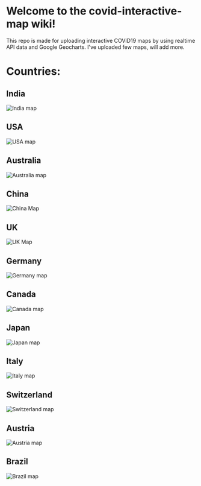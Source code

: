 # **Welcome to the covid-interactive-map wiki!**

This repo is made for uploading interactive COVID19 maps by using realtime API data and Google Geocharts.
I've uploaded few maps, will add more.


# **Countries:**

## India
![India map](https://github.com/sahil9001/covid-interactive-map/blob/master/India/Peek%202020-04-01%2021-07.gif)

 ## USA 
![USA map](https://github.com/sahil9001/covid-interactive-map/blob/master/USA/Peek%202020-04-01%2021-05.gif)

## Australia
![Australia map](https://github.com/sahil9001/covid-interactive-map/blob/master/Australia/Peek%202020-04-01%2022-15.gif)

## China
![China Map](https://github.com/sahil9001/covid-interactive-map/blob/master/China/Peek%202020-04-02%2012-33.gif)

## UK
![UK Map](https://github.com/sahil9001/covid-interactive-map/blob/master/Britain/Peek%202020-04-02%2013-21.gif)

## Germany
![Germany map](https://github.com/sahil9001/covid-interactive-map/blob/master/Germany/Peek%202020-04-02%2014-01.gif)

## Canada
![Canada map](https://github.com/sahil9001/covid-interactive-map/blob/master/Canada/Peek%202020-04-02%2014-20.gif)


## Japan
![Japan map](https://github.com/sahil9001/covid-interactive-map/blob/master/Japan/Peek%202020-04-02%2019-48.gif)


## Italy
![Italy map](https://github.com/sahil9001/covid-interactive-map/blob/master/Italy/Peek%202020-04-02%2020-03.gif)

## Switzerland
![Switzerland map](https://github.com/sahil9001/covid-interactive-map/blob/master/Switzerland/Peek%202020-04-02%2020-49.gif)

## Austria
![Austria map](https://github.com/sahil9001/covid-interactive-map/blob/master/Austria/Peek%202020-04-02%2020-52.gif)

## Brazil
![Brazil map](https://github.com/sahil9001/covid-interactive-map/blob/master/Brazil/Peek%202020-04-02%2020-54.gif)
